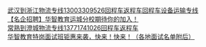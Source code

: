   
[武汉到浙江物流专线13003309526回程车返程车回程车设备运输专线](http://www.dianyue.me/archives/191/idwhw8hljw33o5ok/)  
[【名企招聘】华智教育运城分校期待你的加入！](http://www.dianyue.me/archives/285/9iqjrrlt0d1uifek/)  
[常熟到澄城物流专线13771741026回程车返程车](http://www.dianyue.me/archives/774/ngdkpkn6edeekv7t/)  
[华智教育特岗面试班钜惠来袭，快来！快来！（各地面试名单附后）](http://www.dianyue.me/archives/375/wq6ajbgiwaykvxts/)